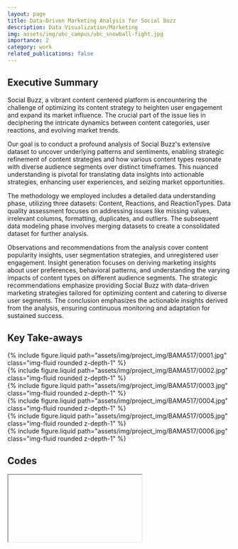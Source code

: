 ```yaml
---
layout: page
title: Data-Driven Marketing Analysis for Social Buzz
description: Data Visualization/Marketing
img: assets/img/ubc_campus/ubc_snowball-fight.jpg
importance: 2
category: work
related_publications: false
---
```


<div class="container">
<h2>Executive Summary</h2>

Social Buzz, a vibrant content centered platform is encountering the challenge of optimizing its content strategy to heighten user engagement and expand its market influence. The crucial part of the issue lies in deciphering the intricate dynamics between content categories, user reactions, and evolving market trends.

Our goal is to conduct a profound analysis of Social Buzz's extensive dataset to uncover underlying patterns and sentiments, enabling strategic refinement of content strategies and how various content types resonate with diverse audience segments over distinct timeframes. This nuanced understanding is pivotal for translating data insights into actionable strategies, enhancing user experiences, and seizing market opportunities.

The methodology we employed includes a detailed data understanding phase, utilizing three datasets: Content, Reactions, and ReactionTypes. Data quality assessment focuses on addressing issues like missing values, irrelevant columns, formatting, duplicates, and outliers. The subsequent data modeling phase involves merging datasets to create a consolidated dataset for further analysis.

Observations and recommendations from the analysis cover content popularity insights, user segmentation strategies, and unregistered user engagement. Insight generation focuses on deriving marketing insights about user preferences, behavioral patterns, and understanding the varying impacts of content types on different audience segments. The strategic recommendations emphasize providing Social Buzz with data-driven marketing strategies tailored for optimizing content and catering to diverse user segments. The conclusion emphasizes the actionable insights derived from the analysis, ensuring continuous monitoring and adaptation for sustained success.

</div>

<div class="container">
<h2>Key Take-aways</h2>

<div class="row">
    <div class="col-sm mt-3 mt-md-0">
        {% include figure.liquid path="assets/img/project_img/BAMA517/0001.jpg" class="img-fluid rounded z-depth-1" %}
    </div>
</div>
<div class="row">
    <div class="col-sm mt-3 mt-md-0">
        {% include figure.liquid path="assets/img/project_img/BAMA517/0002.jpg" class="img-fluid rounded z-depth-1" %}
    </div>
</div>
<div class="row">
    <div class="col-sm mt-3 mt-md-0">
        {% include figure.liquid path="assets/img/project_img/BAMA517/0003.jpg" class="img-fluid rounded z-depth-1" %}
    </div>
</div>
<div class="row">
    <div class="col-sm mt-3 mt-md-0">
        {% include figure.liquid path="assets/img/project_img/BAMA517/0004.jpg" class="img-fluid rounded z-depth-1" %}
    </div>
</div>
<div class="row">
    <div class="col-sm mt-3 mt-md-0">
        {% include figure.liquid path="assets/img/project_img/BAMA517/0005.jpg" class="img-fluid rounded z-depth-1" %}
    </div>
</div>
<div class="row">
    <div class="col-sm mt-3 mt-md-0">
        {% include figure.liquid path="assets/img/project_img/BAMA517/0006.jpg" class="img-fluid rounded z-depth-1" %}
    </div>
</div>

</div>

<div class="container">
<h2>Codes</h2>

<iframe src="https://nbviewer.org/github/seldonhe/Data-Driven-Marketing-SocialBuzz/blob/e939276ba036dad701cb6952dccdedb72971b192/Capstone%20Project%20Jupyter%20Notebook.ipynb>
</iframe>

</div>

<div class="container">

<h2>Other Team Members</h2>
    <div class="row">
        <div class="col-sm-4">
        <a href = "https://www.linkedin.com/in/ruochenshen/">Ruochen Shen</a></div>
        <div class="col-sm-4">
        <a href = "https://www.linkedin.com/in/siqi-kuang-2610591a2/">Siqi Kuang</a></div>
        <div class="col-sm-4">
        <a href = "https://www.linkedin.com/in/chuyue-xiang-208b9a170/">Doris Xiang</a></div>
    </div>
    <div class="row">
        <div class="col-sm-4">
        <a href = "https://www.linkedin.com/in/yiwenxu1999/">Yiwen Xu</a></div>
        <div class="col-sm-4">
        <a href = "">Nina Wu</a></div>
    </div>
</div>
